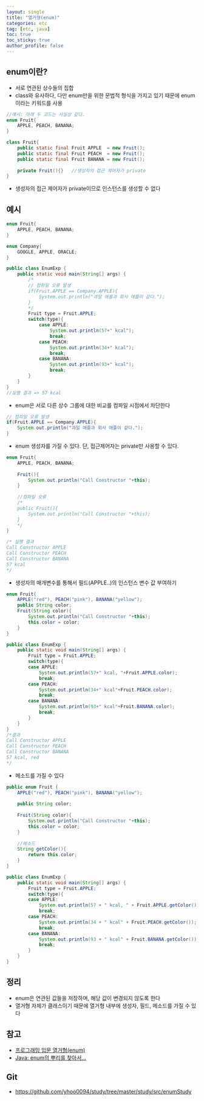 ```yaml
---
layout: single
title: "열거형(enum)"
categories: etc
tag: [etc, java]
toc: true
toc_sticky: true
author_profile: false
---
```

## enum이란?

* 서로 연관된 상수들의 집합
* class와 유사하다, 다만 enum만을 위한 문법적 형식을 가지고 있기 때문에 enum이라는 키워드를 사용

```java
//예시: 아래 두 코드는 사실상 같다.
enum Fruit{
    APPLE, PEACH, BANANA;
}

class Fruit{
    public static final Fruit APPLE  = new Fruit();
    public static final Fruit PEACH  = new Fruit();
    public static final Fruit BANANA = new Fruit();
    
    private Fruit(){}	//생성자의 접근 제어자가 private
}
```

* 생성자의 접근 제어자가 private이므로 인스턴스를 생성할 수 없다



## 예시

```java
enum Fruit{
    APPLE, PEACH, BANANA;
}
```

```java
enum Company{
    GOOGLE, APPLE, ORACLE;
}
```

```java
public class EnumExp {
    public static void main(String[] args) {
        /* 
        // 컴파일 오류 발생
        if(Fruit.APPLE == Company.APPLE){
            System.out.println("과일 애플과 회사 애플이 같다.");
        }
        */
        Fruit type = Fruit.APPLE;
        switch(type){
            case APPLE:
                System.out.println(57+" kcal");
                break;
            case PEACH:
                System.out.println(34+" kcal");
                break;
            case BANANA:
                System.out.println(93+" kcal");
                break;
        }
    }
}
//실행 결과 => 57 kcal
```



* enum은 서로 다른 상수 그룹에 대한 비교를 컴파일 시점에서 차단한다

```java
// 컴파일 오류 발생
if(Fruit.APPLE == Company.APPLE){
    System.out.println("과일 애플과 회사 애플이 같다.");
}
```



* enum 생성자를 가질 수 있다. 단, 접근제어자는 private만 사용할 수 있다.

```java
enum Fruit{
    APPLE, PEACH, BANANA;
    
    Fruit(){
        System.out.println("Call Constructor "+this);
    }
    
    //컴파일 오류
    /*
    public Fruit(){
        System.out.println("Call Constructor "+this);
    }
    */
}

/* 실행 결과
Call Constructor APPLE
Call Constructor PEACH
Call Constructor BANANA
57 kcal
*/
```



* 생성자의 매개변수를 통해서 필드(APPLE..)의 인스턴스 변수 값 부여하기

```java
enum Fruit{
    APPLE("red"), PEACH("pink"), BANANA("yellow");
    public String color;
    Fruit(String color){
        System.out.println("Call Constructor "+this);
        this.color = color;
    }
}
```

```java
public class EnumExp {
	public static void main(String[] args) {
        Fruit type = Fruit.APPLE;
        switch(type){
        case APPLE:
            System.out.println(57+" kcal, "+Fruit.APPLE.color);
            break;
        case PEACH:
            System.out.println(34+" kcal"+Fruit.PEACH.color);
            break;
        case BANANA:
            System.out.println(93+" kcal"+Fruit.BANANA.color);
            break;
        }
	}  
}
/*결과
Call Constructor APPLE
Call Constructor PEACH
Call Constructor BANANA
57 kcal, red
*/
```



* 메소드를 가질 수 있다

```java
public enum Fruit {
    APPLE("red"), PEACH("pink"), BANANA("yellow");
	
	public String color;
    
	Fruit(String color){
        System.out.println("Call Constructor "+this);
        this.color = color;
    }
	
	//메소드
    String getColor(){
        return this.color;
    }	    
}
```

```java
public class EnumExp {
	public static void main(String[] args) {
        Fruit type = Fruit.APPLE;
        switch(type){
        case APPLE:
            System.out.println(57 + " kcal, " + Fruit.APPLE.getColor());	//getColor 메소드 사용
            break;
        case PEACH:
            System.out.println(34 + " kcal" + Fruit.PEACH.getColor());
            break;
        case BANANA:
            System.out.println(93 + " kcal" + Fruit.BANANA.getColor());
            break;
        }     
	}
}
```



## 정리

* enum은 연관된 값들을 저장하며, 해당 값이 변경되지 않도록 한다
* 열거형 자체가 클래스이기 때문에 열거형 내부에 생성자, 필드, 메소드를 가질 수 있다



## 참고

* <a href="https://www.opentutorials.org/course/2517/14151" target="_blank">프로그래밍 입문 열거형(enum)</a>
* <a href="https://www.nextree.co.kr/p11686/" target="_blank">Java: enum의 뿌리를 찾아서...</a>



## Git

* <a href="https://github.com/yhoo0094/study/tree/master/study/src/enumStudy" target="_blank">https://github.com/yhoo0094/study/tree/master/study/src/enumStudy</a>

